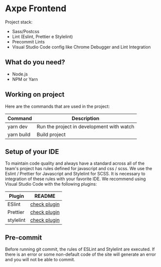 # Axpe Frontend

Project stack:

- Sass/Postcss
- Lint (Eslint, Prettier e Stylelint)
- Precommit Lints
- Visual Studio Code config like Chrome Debugger and Lint Integration

## What do you need?

- Node.js
- NPM or Yarn

## Working on project

Here are the commands that are used in the project:

| Command    | Description                               |
| ---------- | ----------------------------------------- |
| yarn dev   | Run the project in development with watch |
| yarn build | Build project                             |

## Setup of your IDE

To maintain code quality and always have a standard across all of the team's
project has rules defined for javascript and css / scss. We use the Eslint /
Prettier for Javascript and Stylelint for SCSS. It is necessary to
integration of these rules with your favorite IDE. We recommend using Visual
Studio Code with the following plugins:

| Plugin    | README                                                                                     |
| --------- | ------------------------------------------------------------------------------------------ |
| ESlint    | [check plugin](https://marketplace.visualstudio.com/items?itemName=dbaeumer.vscode-eslint) |
| Prettier  | [check plugin](https://marketplace.visualstudio.com/items?itemName=esbenp.prettier-vscode) |
| stylelint | [check plugin](https://marketplace.visualstudio.com/items?itemName=shinnn.stylelint)       |

## Pre-commit

Before running git commit, the rules of ESLint and Stylelint are executed. If
there is an error or some non-default code of the site will generate an error
and you will not be able to commit.
